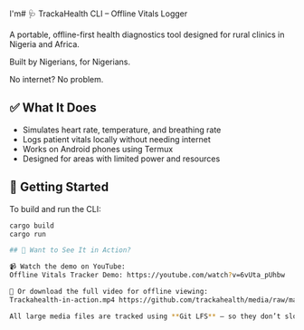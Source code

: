I'm# 🩺 TrackaHealth CLI – Offline Vitals Logger

A portable, offline-first health diagnostics tool designed for rural clinics in Nigeria and Africa.

Built by Nigerians, for Nigerians.

No internet? No problem.

## ✅ What It Does

- Simulates heart rate, temperature, and breathing rate  
- Logs patient vitals locally without needing internet  
- Works on Android phones using Termux  
- Designed for areas with limited power and resources  

## 🚀 Getting Started

To build and run the CLI:
```bash
cargo build
cargo run

## 🎥 Want to See It in Action?

📹 Watch the demo on YouTube:  
Offline Vitals Tracker Demo: https://youtube.com/watch?v=6vUta_pUhbw

📁 Or download the full video for offline viewing:  
Trackahealth-in-action.mp4 https://github.com/trackahealth/media/raw/main/Trackahealth-in-action.mp4

All large media files are tracked using **Git LFS** — so they don’t slow down the repo. YouTube https://youtube.com/watch?v=6vUta_pUhbw

